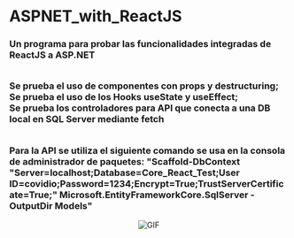 # ASPNET_with_ReactJS

 <h3>Un programa para probar las funcionalidades integradas de ReactJS a ASP.NET <br/><br/>

 Se prueba el uso de componentes con props y destructuring;<br/>
 Se prueba el uso de los Hooks useState y useEffect;<br/>
 Se prueba los controladores para API que conecta a una DB local en SQL Server mediante fetch<br/><br/>

Para la API se utiliza el siguiente comando se usa en la consola de administrador de paquetes:
"Scaffold-DbContext "Server=localhost;Database=Core_React_Test;User ID=covidio;Password=1234;Encrypt=True;TrustServerCertificate=True;" Microsoft.EntityFrameworkCore.SqlServer -OutputDir Models" </h3>

<p align=center>
  <img src="https://media.giphy.com/media/26tn33aiTi1jkl6H6/giphy.gif" alt="GIF" autoplay=1 loop muted>
</p>
